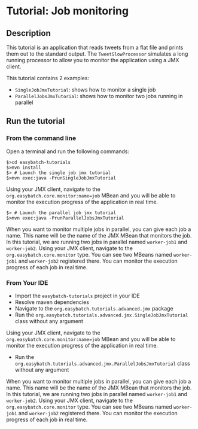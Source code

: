 # Tutorial: Job monitoring

## Description

This tutorial is an application that reads tweets from a flat file and prints them out to the standard output.
The `TweetSlowProcessor` simulates a long running processor to allow you to monitor the application using a JMX client.

This tutorial contains 2 examples:

- `SingleJobJmxTutorial`: shows how to monitor a single job
- `ParallelJobsJmxTutorial`: shows how to monitor two jobs running in parallel 

## Run the tutorial

### From the command line

Open a terminal and run the following commands:

```
$>cd easybatch-tutorials
$>mvn install
$> # Launch the single job jmx tutorial
$>mvn exec:java -PrunSingleJobJmxTutorial
```

Using your JMX client, navigate to the `org.easybatch.core.monitor:name=job` MBean
 and you will be able to monitor the execution progress of the application in real time.
 
```
$> # Launch the parallel job jmx tutorial
$>mvn exec:java -PrunParallelJobsJmxTutorial
```
When you want to monitor multiple jobs in parallel, you can give each job a name. This name will be the name
of the JMX MBean that monitors the job.
In this tutorial, we are running two jobs in parallel named `worker-job1` and `worker-job2`.
Using your JMX client, navigate to the `org.easybatch.core.monitor` type.
 You can see two MBeans named `worker-job1` and `worker-job2` registered there. You can monitor the execution progress of each job
 in real time.

### From Your IDE

* Import the `easybatch-tutorials` project in your IDE
* Resolve maven dependencies
* Navigate to the `org.easybatch.tutorials.advanced.jmx` package
* Run the `org.easybatch.tutorials.advanced.jmx.SingleJobJmxTutorial` class without any argument

Using your JMX client, navigate to the `org.easybatch.core.monitor:name=job` MBean
 and you will be able to monitor the execution progress of the application in real time.
 
* Run the `org.easybatch.tutorials.advanced.jmx.ParallelJobsJmxTutorial` class without any argument

When you want to monitor multiple jobs in parallel, you can give each job a name. This name will be the name
of the JMX MBean that monitors the job.
In this tutorial, we are running two jobs in parallel named `worker-job1` and `worker-job2`.
Using your JMX client, navigate to the `org.easybatch.core.monitor` type.
 You can see two MBeans named `worker-job1` and `worker-job2` registered there. You can monitor the execution progress of each job
 in real time.
